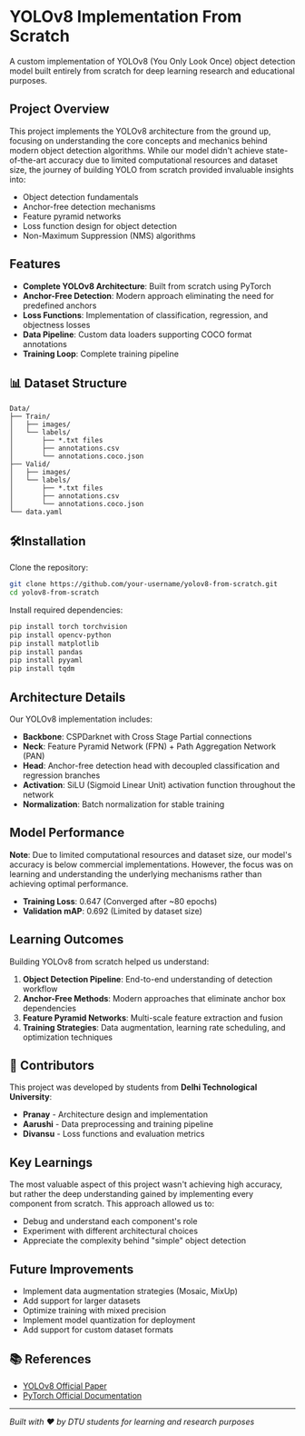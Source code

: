 # YOLOv8 Implementation From Scratch

A custom implementation of YOLOv8 (You Only Look Once) object detection model built entirely from scratch for deep learning research and educational purposes.

## Project Overview

This project implements the YOLOv8 architecture from the ground up, focusing on understanding the core concepts and mechanics behind modern object detection algorithms. While our model didn't achieve state-of-the-art accuracy due to limited computational resources and dataset size, the journey of building YOLO from scratch provided invaluable insights into:

- Object detection fundamentals
- Anchor-free detection mechanisms  
- Feature pyramid networks
- Loss function design for object detection
- Non-Maximum Suppression (NMS) algorithms

## Features

- **Complete YOLOv8 Architecture**: Built from scratch using PyTorch
- **Anchor-Free Detection**: Modern approach eliminating the need for predefined anchors
- **Loss Functions**: Implementation of classification, regression, and objectness losses
- **Data Pipeline**: Custom data loaders supporting COCO format annotations
- **Training Loop**: Complete training pipeline

## 📊 Dataset Structure

```
Data/
├── Train/
│   ├── images/
│   └── labels/
│       ├── *.txt files
│       ├── annotations.csv
│       └── annotations.coco.json
├── Valid/
│   ├── images/
│   └── labels/
│       ├── *.txt files
│       ├── annotations.csv
│       └── annotations.coco.json
└── data.yaml
```

## 🛠Installation

Clone the repository:
```bash
git clone https://github.com/your-username/yolov8-from-scratch.git
cd yolov8-from-scratch
```

Install required dependencies:
```bash
pip install torch torchvision
pip install opencv-python
pip install matplotlib
pip install pandas
pip install pyyaml
pip install tqdm
```

## Architecture Details

Our YOLOv8 implementation includes:

- **Backbone**: CSPDarknet with Cross Stage Partial connections
- **Neck**: Feature Pyramid Network (FPN) + Path Aggregation Network (PAN)
- **Head**: Anchor-free detection head with decoupled classification and regression branches
- **Activation**: SiLU (Sigmoid Linear Unit) activation function throughout the network
- **Normalization**: Batch normalization for stable training

## Model Performance

**Note**: Due to limited computational resources and dataset size, our model's accuracy is below commercial implementations. However, the focus was on learning and understanding the underlying mechanisms rather than achieving optimal performance.

- **Training Loss**: 0.647 (Converged after ~80 epochs)
- **Validation mAP**: 0.692 (Limited by dataset size)

## Learning Outcomes

Building YOLOv8 from scratch helped us understand:

1. **Object Detection Pipeline**: End-to-end understanding of detection workflow
2. **Anchor-Free Methods**: Modern approaches that eliminate anchor box dependencies
3. **Feature Pyramid Networks**: Multi-scale feature extraction and fusion
4. **Training Strategies**: Data augmentation, learning rate scheduling, and optimization techniques

## 🤝 Contributors

This project was developed by students from **Delhi Technological University**:

- **Pranay** - Architecture design and implementation
- **Aarushi** - Data preprocessing and training pipeline  
- **Divansu** - Loss functions and evaluation metrics

## Key Learnings

The most valuable aspect of this project wasn't achieving high accuracy, but rather the deep understanding gained by implementing every component from scratch. This approach allowed us to:

- Debug and understand each component's role
- Experiment with different architectural choices
- Appreciate the complexity behind "simple" object detection

##  Future Improvements

- Implement data augmentation strategies (Mosaic, MixUp)
- Add support for larger datasets
- Optimize training with mixed precision
- Implement model quantization for deployment
- Add support for custom dataset formats

## 📚 References

- [YOLOv8 Official Paper](https://arxiv.org/abs/2305.09972)
- [PyTorch Official Documentation](https://docs.pytorch.org/docs/stable/index.html)

---

*Built with ❤️ by DTU students for learning and research purposes*
